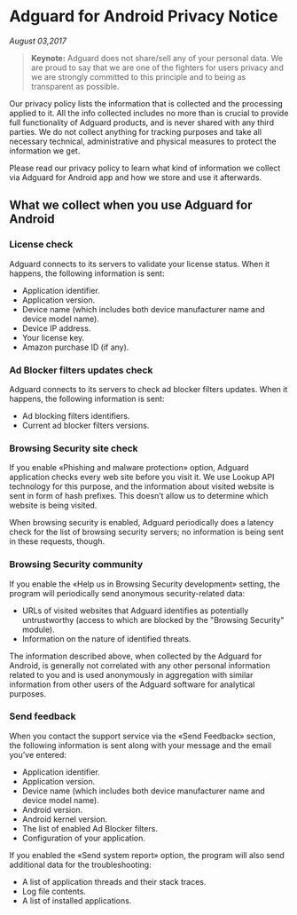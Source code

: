 # Adguard for Android Privacy Notice
*August 03,2017*
> **Keynote:** Adguard does not share/sell any of your personal data. We are proud to say that we are one of the fighters for users privacy and we are strongly committed to this principle and to being as transparent as possible.

Our privacy policy lists the information that is collected and the processing applied to it. All the info collected includes no more than is crucial to provide full functionality of Adguard products, and is never shared with any third parties. We do not collect anything for tracking purposes and take all necessary technical, administrative and physical measures to protect the information we get.

Please read our privacy policy to learn what kind of information we collect via Adguard for Android app and how we store and use it afterwards.

## What we collect when you use Adguard for Android

### License check
Adguard connects to its servers to validate your license status. When it happens, the following information is sent:
* Application identifier.
* Application version.
* Device name (which includes both device manufacturer name and device model name).
* Device IP address.
* Your license key.
* Amazon purchase ID (if any).

### Ad Blocker filters updates check
Adguard connects to its servers to check ad blocker filters updates. When it happens, the following information is sent:
* Ad blocking filters identifiers.
* Current ad blocker filters versions.

### Browsing Security site check
If you enable «Phishing and malware protection» option, Adguard application checks every web site before you visit it. We use Lookup API technology for this purpose, and the information about visited website is sent in form of hash prefixes. This doesn’t allow us to determine which website is being visited.

When browsing security is enabled, Adguard periodically does a latency check for the list of browsing security servers; no information is being sent in these requests, though.

### Browsing Security community
If you enable the «Help us in Browsing Security development» setting, the program will periodically send anonymous security-related data:
* URLs of visited websites that Adguard identifies as potentially untrustworthy (access to which are blocked by the "Browsing Security" module).
* Information on the nature of identified threats.

The information described above, when collected by the Adguard for Android, is generally not correlated with any other personal information related to you and is used anonymously in aggregation with similar information from other users of the Adguard software for analytical purposes.

### Send feedback
When you contact the support service via the «Send Feedback» section, the following information is sent along with your message and the email you’ve entered:
* Application identifier.
* Application version.
* Device name (which includes both device manufacturer name and device model name).
* Android version.
* Android kernel version.
* The list of enabled Ad Blocker filters.
* Configuration of your application.

If you enabled the «Send system report» option, the program will also send additional data for the troubleshooting:

* A list of application threads and their stack traces.
* Log file contents.
* A list of installed applications.
